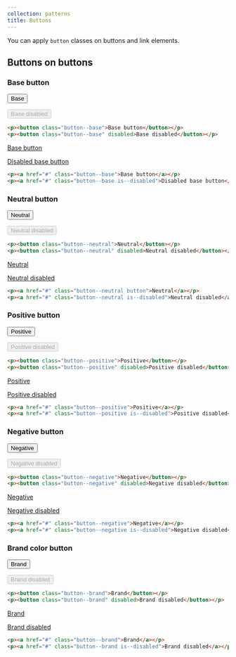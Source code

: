 ```yaml
---
collection: patterns
title: Buttons
---
```


You can apply `button` classes on buttons and link elements.

## Buttons on buttons

### Base button

<div class="twelve-col">
    <p><button class="button--base">Base</button></p>
    <p><button class="button--base" disabled>Base disabled</button></p>
</div>

```html
<p><button class="button--base">Base button</button></p>
<p><button class="button--base" disabled>Base disabled</button></p>
```

<div class="twelve-col">
    <p><a href="#" class="button--base">Base button</a></p>
    <p><a href="#" class="button--base is--disabled">Disabled base button</a></p>
</div>

```html
<p><a href="#" class="button--base">Base button</a></p>
<p><a href="#" class="button--base is--disabled">Disabled base button</a></p>
```

### Neutral button

<div class="twelve-col">
    <p><button class="button--neutral">Neutral</button></p>
    <p><button class="button--neutral" disabled>Neutral disabled</button></p>
</div>

```html
<p><button class="button--neutral">Neutral</button></p>
<p><button class="button--neutral" disabled>Neutral disabled</button></p>
```

<div class="twelve-col">
    <p><a href="#" class="button--neutral">Neutral</a></p>
    <p><a href="#" class="button--neutral is--disabled">Neutral disabled</a></p>
</div>

```html
<p><a href="#" class="button--neutral button">Neutral</a></p>
<p><a href="#" class="button--neutral is--disabled">Neutral disabled</a></p>
```

### Positive button

<div class="twelve-col">
    <p><button class="button--positive">Positive</button></p>
    <p><button class="button--positive" disabled>Positive disabled</button></p>
</div>

```html
<p><button class="button--positive">Positive</button></p>
<p><button class="button--positive" disabled>Positive disabled</button></p>
```

<div class="twelve-col">
    <p><a href="#" class="button--positive">Positive</a></p>
    <p><a href="#" class="button--positive is--disabled">Positive disabled</a></p>
</div>

```html
<p><a href="#" class="button--positive">Positive</a></p>
<p><a href="#" class="button--positive is--disabled">Positive disabled</a></p>
```

### Negative button

<div class="twelve-col">
    <p><button class="button--negative">Negative</button></p>
    <p><button class="button--negative" disabled>Negative disabled</button></p>
</div>

```html
<p><button class="button--negative">Negative</button></p>
<p><button class="button--negative" disabled>Negative disabled</button></p>
```

<div class="twelve-col">
    <p><a href="#" class="button--negative">Negative</a></p>
    <p><a href="#" class="button--negative is--disabled">Negative disabled</a></p>
</div>

```html
<p><a href="#" class="button--negative">Negative</a></p>
<p><a href="#" class="button--negative is--disabled">Negative disabled</a></p>
```

### Brand color button

<div class="twelve-col">
    <p><button class="button--brand">Brand</button></p>
    <p><button class="button--brand" disabled>Brand disabled</button></p>
</div>

```html
<p><button class="button--brand">Brand</button></p>
<p><button class="button--brand" disabled>Brand disabled</button></p>
```

<div class="twelve-col">
    <p><a href="#" class="button--brand">Brand</a></p>
    <p><a href="#" class="button--brand is--disabled">Brand disabled</a></p>
</div>

```html
<p><a href="#" class="button--brand">Brand</a></p>
<p><a href="#" class="button--brand is--disabled">Brand disabled</a></p>
```
